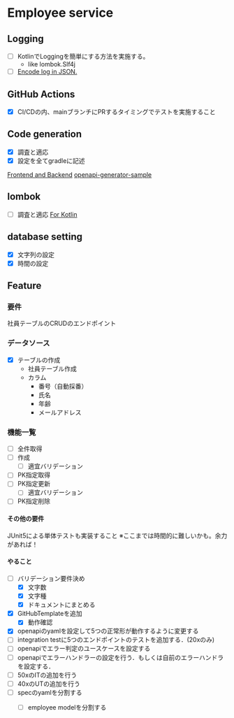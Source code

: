 # Employee service

## Logging

- [ ] KotlinでLoggingを簡単にする方法を実施する。
    - like lombok.Slf4j
- [ ] [Encode log in JSON.](https://github.com/logfellow/logstash-logback-encoder)

## GitHub Actions

- [x] CI/CDの内、mainブランチにPRするタイミングでテストを実施すること

## Code generation

- [x] 調査と適応
- [x] 設定を全てgradleに記述

[Frontend and Backend](https://qiita.com/takahashik0422/items/0e6ca3ca18d76713222a)
[openapi-generator-sample](https://github.com/Msksgm/openapi-generator-sample/tree/main)

## lombok

- [ ] 調査と適応
  [For Kotlin](https://plugins.gradle.org/plugin/org.jetbrains.kotlin.plugin.lombok)

## database setting

- [x] 文字列の設定
- [x] 時間の設定

## Feature

### 要件

社員テーブルのCRUDのエンドポイント

### データソース

- [x] テーブルの作成
    - 社員テーブル作成
    - カラム
        - 番号（自動採番）
        - 氏名
        - 年齢
        - メールアドレス

### 機能一覧

- [ ] 全件取得
- [ ] 作成
    - [ ] 適宜バリデーション
- [ ] PK指定取得
- [ ] PK指定更新
    - [ ] 適宜バリデーション
- [ ] PK指定削除

#### その他の要件

JUnit5による単体テストも実装すること ※ここまでは時間的に難しいかも。余力があれば！

#### やること

- [ ] バリデーション要件決め
    - [x] 文字数
    - [x] 文字種
    - [x] ドキュメントにまとめる
- [x] GitHubTemplateを追加
    - [x] 動作確認
- [x] openapiのyamlを設定して5つの正常形が動作するように変更する
- [ ] integration testに5つのエンドポイントのテストを追加する．(20xのみ)
- [ ] openapiでエラー判定のユースケースを設定する
- [ ] openapiでエラーハンドラーの設定を行う．もしくは自前のエラーハンドラを設定する．
- [ ] 50xのITの追加を行う
- [ ] 40xのUTの追加を行う
- [ ] specのyamlを分割する
    - [ ] employee modelを分割する



